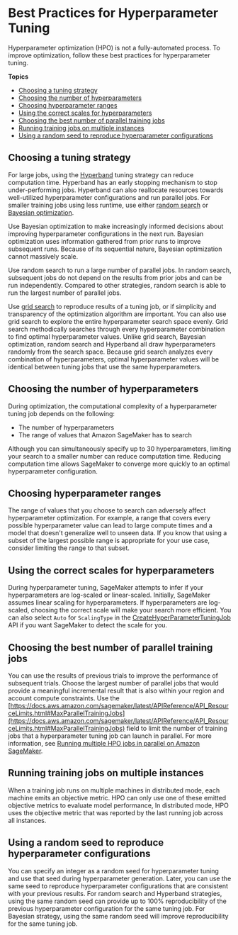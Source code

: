 # Best Practices for Hyperparameter Tuning<a name="automatic-model-tuning-considerations"></a>

Hyperparameter optimization \(HPO\) is not a fully\-automated process\. To improve optimization, follow these best practices for hyperparameter tuning\.

**Topics**
+ [Choosing a tuning strategy](#automatic-model-tuning-strategy)
+ [Choosing the number of hyperparameters](#automatic-model-tuning-num-hyperparameters)
+ [Choosing hyperparameter ranges](#automatic-model-tuning-choosing-ranges)
+ [Using the correct scales for hyperparameters](#automatic-model-tuning-log-scales)
+ [Choosing the best number of parallel training jobs](#automatic-model-tuning-parallelism)
+ [Running training jobs on multiple instances](#automatic-model-tuning-distributed-metrics)
+ [Using a random seed to reproduce hyperparameter configurations](#automatic-model-tuning-random-seed)

## Choosing a tuning strategy<a name="automatic-model-tuning-strategy"></a>

For large jobs, using the [Hyperband](https://docs.aws.amazon.com/sagemaker/latest/dg/automatic-model-tuning-how-it-works.html#automatic-tuning-hyperband) tuning strategy can reduce computation time\. Hyperband has an early stopping mechanism to stop under\-performing jobs\. Hyperband can also reallocate resources towards well\-utilized hyperparameter configurations and run parallel jobs\. For smaller training jobs using less runtime, use either [random search](https://docs.aws.amazon.com/sagemaker/latest/dg/automatic-model-tuning-how-it-works.html#automatic-tuning-random-search) or [Bayesian optimization](https://docs.aws.amazon.com/sagemaker/latest/dg/automatic-model-tuning-how-it-works.html#automatic-tuning-bayesian-optimization.title)\. 

Use Bayesian optimization to make increasingly informed decisions about improving hyperparameter configurations in the next run\. Bayesian optimization uses information gathered from prior runs to improve subsequent runs\. Because of its sequential nature, Bayesian optimization cannot massively scale\. 

Use random search to run a large number of parallel jobs\. In random search, subsequent jobs do not depend on the results from prior jobs and can be run independently\. Compared to other strategies, random search is able to run the largest number of parallel jobs\. 

Use [grid search](https://docs.aws.amazon.com/sagemaker/latest/dg/automatic-model-tuning-how-it-works.html#automatic-tuning-grid-search) to reproduce results of a tuning job, or if simplicity and transparency of the optimization algorithm are important\. You can also use grid search to explore the entire hyperparameter search space evenly\. Grid search methodically searches through every hyperparameter combination to find optimal hyperparameter values\. Unlike grid search, Bayesian optimization, random search and Hyperband all draw hyperparameters randomly from the search space\. Because grid search analyzes every combination of hyperparameters, optimal hyperparameter values will be identical between tuning jobs that use the same hyperparameters\. 

## Choosing the number of hyperparameters<a name="automatic-model-tuning-num-hyperparameters"></a>

During optimization, the computational complexity of a hyperparameter tuning job depends on the following:
+ The number of hyperparameters
+ The range of values that Amazon SageMaker has to search

Although you can simultaneously specify up to 30 hyperparameters, limiting your search to a smaller number can reduce computation time\. Reducing computation time allows SageMaker to converge more quickly to an optimal hyperparameter configuration\.

## Choosing hyperparameter ranges<a name="automatic-model-tuning-choosing-ranges"></a>

The range of values that you choose to search can adversely affect hyperparameter optimization\. For example, a range that covers every possible hyperparameter value can lead to large compute times and a model that doesn't generalize well to unseen data\. If you know that using a subset of the largest possible range is appropriate for your use case, consider limiting the range to that subset\.

## Using the correct scales for hyperparameters<a name="automatic-model-tuning-log-scales"></a>

During hyperparameter tuning, SageMaker attempts to infer if your hyperparameters are log\-scaled or linear\-scaled\. Initially, SageMaker assumes linear scaling for hyperparameters\. If hyperparameters are log\-scaled, choosing the correct scale will make your search more efficient\. You can also select `Auto` for `ScalingType` in the [CreateHyperParameterTuningJob](https://docs.aws.amazon.com/sagemaker/latest/APIReference/API_CreateHyperParameterTuningJob.html) API if you want SageMaker to detect the scale for you\.

## Choosing the best number of parallel training jobs<a name="automatic-model-tuning-parallelism"></a>

You can use the results of previous trials to improve the performance of subsequent trials\. Choose the largest number of parallel jobs that would provide a meaningful incremental result that is also within your region and account compute constraints\. Use the [https://docs.aws.amazon.com/sagemaker/latest/APIReference/API_ResourceLimits.html#MaxParallelTrainingJobs](https://docs.aws.amazon.com/sagemaker/latest/APIReference/API_ResourceLimits.html#MaxParallelTrainingJobs) field to limit the number of training jobs that a hyperparameter tuning job can launch in parallel\. For more information, see [Running multiple HPO jobs in parallel on Amazon SageMaker](http://aws.amazon.com/blogs/machine-learning/running-multiple-hpo-jobs-in-parallel-on-amazon-sagemaker)\.

## Running training jobs on multiple instances<a name="automatic-model-tuning-distributed-metrics"></a>

When a training job runs on multiple machines in distributed mode, each machine emits an objective metric\. HPO can only use one of these emitted objective metrics to evaluate model performance, In distributed mode, HPO uses the objective metric that was reported by the last running job across all instances\. 

## Using a random seed to reproduce hyperparameter configurations<a name="automatic-model-tuning-random-seed"></a>

You can specify an integer as a random seed for hyperparameter tuning and use that seed during hyperparameter generation\. Later, you can use the same seed to reproduce hyperparameter configurations that are consistent with your previous results\. For random search and Hyperband strategies, using the same random seed can provide up to 100% reproducibility of the previous hyperparameter configuration for the same tuning job\. For Bayesian strategy, using the same random seed will improve reproducibility for the same tuning job\.